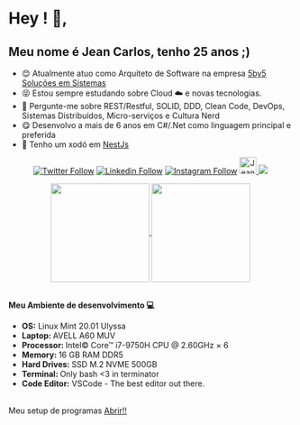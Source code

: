 # Hey ! 👋, 

## Meu nome é Jean Carlos, tenho 25 anos ;)

- :blush: Atualmente atuo como Arquiteto de Software na empresa [5by5 Soluções em Sistemas](https://www.linkedin.com/company/5by5solucoesti/)
- :stuck_out_tongue_closed_eyes: Estou sempre estudando sobre Cloud :cloud: e novas tecnologias.
- :speech_balloon: Pergunte-me sobre REST/Restful, SOLID, DDD, Clean Code, DevOps, Sistemas Distribuídos, Micro-serviços e Cultura Nerd
- :yum: Desenvolvo a mais de 6 anos em C#/.Net como linguagem principal e preferida
- :shushing_face: Tenho um xodó em [NestJs](https://nestjs.com/)

<p align="center">
    <a href="https://twitter.com/jcmdsbr">
    <img  src="https://img.shields.io/twitter/follow/jcmdsbr?color=%231DA1F2&amp;label=Follow%20me&amp;logo=Twitter&amp;style=for-the-badge" alt="Twitter Follow"></a> 
    <a href="https://linkedin.com/in/jcmdsbr"><img src="https://img.shields.io/badge/Follow%20me%20-blue?style=for-the-badge&logo=Linkedin" alt="Linkedin Follow"></a> 
    <a href="https://instagram.com/jcmdsbr"><img src="https://img.shields.io/badge/Follow%20me%20-black?style=for-the-badge&logo=Instagram&logoColor=%231DA1F2" alt="Instagram Follow"></a>
  <a href="https://dev.to/jcmdsbr">
  <img src="https://d2fltix0v2e0sb.cloudfront.net/dev-badge.svg" alt="Jean Carlos's DEV Community Profile" height="30" width="30">
</a>
  <a href="https://app.rocketseat.com.br/me/jcmdsbr">
 <img src="https://img.shields.io/static/v1?label=Blog&message=Rocketseat&color=7159c1&style=for-the-badge&logo=ghost"/> 
</a>
</p>

<p align=center>
  <a href="https://github.com/anuraghazra/github-readme-stats" title="Go to Source">
    <img height=175 align="center" src="https://github-readme-stats.vercel.app/api?username=jcmdsbr&show_icons=true&theme=gotham">
  </a>
  <a href="https://github.com/anuraghazra/github-readme-stats">
  <img height=175 align="center" src="https://github-readme-stats.vercel.app/api/top-langs/?username=jcmdsbr&hide=c%23,powershell,java&title_color=2aa889&text_color=99d1ce&icon_color=2bbc8a&bg_color=0c1014&langs_count=8&layout=compact" />
  </a>
</p>

 <br />
  <summary><b>Meu Ambiente de desenvolvimento 💻 </b></summary>
  	<ul>
  	    <li><b>OS:</b> Linux Mint 20.01 Ulyssa </li>
	    <li><b>Laptop: </b> AVELL A60 MUV </li>
        <li><b>Processor: </b> Intel© Core™ i7-9750H CPU @ 2.60GHz × 6
        <li><b>Memory: </b> 16 GB RAM DDR5 </li>
        <li><b>Hard Drives: </b> SSD M.2 NVME 500GB </li>
	    <li><b>Terminal: </b> Only bash <3 in terminator</li>
	    <li><b>Code Editor:</b> VSCode - The best editor out there.</li>
	    <br />
	</ul>	

Meu setup de programas <a href="https://github.com/jcmdsbr/devtools-setup">Abrir!!</a>
